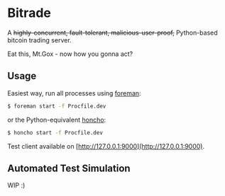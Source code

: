 # Bitrade

A <strike>highly-concurrent, fault-tolerant, malicious-user-proof,</strike> Python-based bitcoin trading server.

Eat this, Mt.Gox - now how you gonna act?

## Usage

Easiest way, run all processes using [foreman](https://github.com/ddollar/foreman):

```bash
$ foreman start -f Procfile.dev
```

or the Python-equivalent [honcho](https://github.com/nickstenning/honcho):

```bash
$ honcho start -f Procfile.dev
```

Test client available on [http://127.0.0.1:9000](http://127.0.0.1:9000).

## Automated Test Simulation

WIP :)

